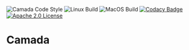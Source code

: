 ![Camada Code Style](https://github.com/mikhailramalho/camada/workflows/Camada%20Code%20Style/badge.svg?branch=master)
![Linux Build](https://github.com/mikhailramalho/camada/workflows/Linux%20Build/badge.svg?branch=master)
![MacOS Build](https://github.com/mikhailramalho/camada/workflows/MacOS%20Build/badge.svg?branch=master)
[![Codacy Badge](https://api.codacy.com/project/badge/Grade/7eef16a1313d4ba8801a21e767a0fb25)](https://app.codacy.com/manual/mikhail-ramalho/camada?utm_source=github.com&utm_medium=referral&utm_content=mikhailramalho/camada&utm_campaign=Badge_Grade_Dashboard)
[![Apache 2.0 License](https://img.shields.io/badge/license-Apache--2-brightgreen.svg)](https://www.apache.org/licenses/LICENSE-2.0)

# Camada
